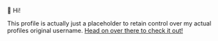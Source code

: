 👋 Hi! 

This profile is actually just a placeholder to retain control over my actual profiles original username. [Head on over there to check it out!](https://github.com/RickyGrassmuck)
